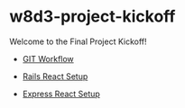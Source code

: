 # w8d3-project-kickoff

Welcome to the Final Project Kickoff!

- [GIT Workflow](./git_workflow.md)

- [Rails React Setup](./rails_react_setup.md)

- [Express React Setup](./express_react_setup.md)
